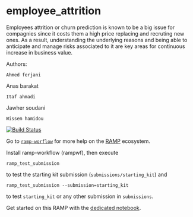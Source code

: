 # employee_attrition

Employees attrition or churn prediction is known to be a big issue for compagnies since it costs them a high price replacing and recruting new ones. As a result, understanding the underlying reasons and being able to anticipate and manage risks associated to it are key areas for continuous increase in business value.


Authors: 
```
Ahmed ferjani
```
Anas barakat
```
Itaf ahmadi 
```
Jawher soudani
```
Wissem hamidou
```

[![Build Status](https://hal.archives-ouvertes.fr/UNIV-PARIS-SACLAY/public/logo_UP_saclay_final.png)](https://www.google.com)

Go to [`ramp-worflow`](https://github.com/paris-saclay-cds/ramp-workflow) for more help on the [RAMP](http:www.ramp.studio) ecosystem.

Install ramp-workflow (rampwf), then execute

```
ramp_test_submission
```

to test the starting kit submission (`submissions/starting_kit`) and

```
ramp_test_submission --submission=starting_kit
```

to test `starting_kit` or any other submission in `submissions`.

Get started on this RAMP with the [dedicated notebook](employee_attrition_starting_kit.ipynb).


